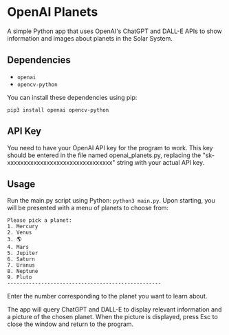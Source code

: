# OpenAI Planets

A simple Python app that uses OpenAI's ChatGPT and DALL-E APIs to show information and images about planets in the Solar System.

## Dependencies

- `openai`
- `opencv-python`

You can install these dependencies using pip:

```
pip3 install openai opencv-python
```

## API Key

You need to have your OpenAI API key for the program to work. This key should be entered in the file named openai_planets.py, replacing the "sk-xxxxxxxxxxxxxxxxxxxxxxxxxxxxxxxx" string with your actual API key.

## Usage

Run the main.py script using Python: `python3 main.py`. Upon starting, you will be presented with a menu of planets to choose from:

```
Please pick a planet:
1. Mercury
2. Venus
3. 🌎
4. Mars
5. Jupiter
6. Saturn
7. Uranus
8. Neptune
9. Pluto
--------------------------------------------------
```

Enter the number corresponding to the planet you want to learn about.

The app will query ChatGPT and DALL-E to display relevant information and a picture of the chosen planet. When the picture is displayed, press Esc to close the window and return to the program.
